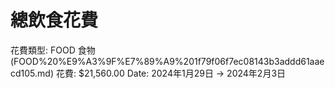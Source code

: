 # 總飲食花費

花費類型: FOOD 食物 (FOOD%20%E9%A3%9F%E7%89%A9%201f79f06f7ec08143b3addd61aaecd105.md)
花費: $21,560.00
Date: 2024年1月29日 → 2024年2月3日